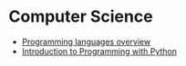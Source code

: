 # Computer Science

- [Programming languages overview](./programming-languages-overview.md)
- [Introduction to Programming with Python](./introduction-python-programming.md)

<br>
